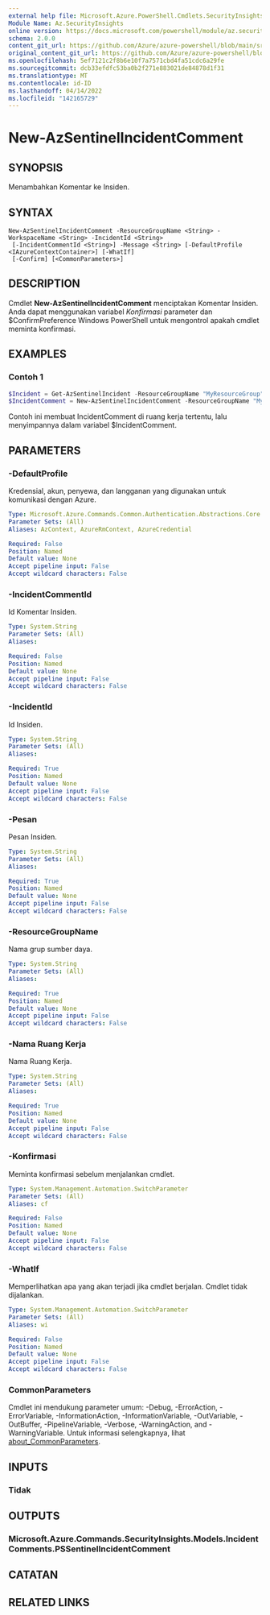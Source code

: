 ```yaml
---
external help file: Microsoft.Azure.PowerShell.Cmdlets.SecurityInsights.dll-Help.xml
Module Name: Az.SecurityInsights
online version: https://docs.microsoft.com/powershell/module/az.securityinsights/new-azsentinelincidentcomment
schema: 2.0.0
content_git_url: https://github.com/Azure/azure-powershell/blob/main/src/SecurityInsights/SecurityInsights/help/New-AzSentinelIncidentComment.md
original_content_git_url: https://github.com/Azure/azure-powershell/blob/main/src/SecurityInsights/SecurityInsights/help/New-AzSentinelIncidentComment.md
ms.openlocfilehash: 5ef7121c2f8b6e10f7a7571cbd4fa51cdc6a29fe
ms.sourcegitcommit: dcb33efdfc53ba0b2f271e883021de84878d1f31
ms.translationtype: MT
ms.contentlocale: id-ID
ms.lasthandoff: 04/14/2022
ms.locfileid: "142165729"
---
```

# New-AzSentinelIncidentComment

## SYNOPSIS
Menambahkan Komentar ke Insiden.

## SYNTAX

```
New-AzSentinelIncidentComment -ResourceGroupName <String> -WorkspaceName <String> -IncidentId <String>
 [-IncidentCommentId <String>] -Message <String> [-DefaultProfile <IAzureContextContainer>] [-WhatIf]
 [-Confirm] [<CommonParameters>]
```

## DESCRIPTION
Cmdlet **New-AzSentinelIncidentComment** menciptakan Komentar Insiden.
Anda dapat menggunakan variabel *Konfirmasi* parameter dan $ConfirmPreference Windows PowerShell untuk mengontrol apakah cmdlet meminta konfirmasi.

## EXAMPLES

### Contoh 1
```powershell
$Incident = Get-AzSentinelIncident -ResourceGroupName "MyResourceGroup" -WorkspaceName "MyWorkspaceName" -IncidentId "MyIncidentId"
$IncidentComment = New-AzSentinelIncidentComment -ResourceGroupName "MyResourceGroup" -WorkspaceName "MyWorkspaceName" -IncidentId ($Incident.Name) -Message "Still needs investigation"
```

Contoh ini membuat IncidentComment di ruang kerja tertentu, lalu menyimpannya dalam variabel $IncidentComment.

## PARAMETERS

### -DefaultProfile
Kredensial, akun, penyewa, dan langganan yang digunakan untuk komunikasi dengan Azure.

```yaml
Type: Microsoft.Azure.Commands.Common.Authentication.Abstractions.Core.IAzureContextContainer
Parameter Sets: (All)
Aliases: AzContext, AzureRmContext, AzureCredential

Required: False
Position: Named
Default value: None
Accept pipeline input: False
Accept wildcard characters: False
```

### -IncidentCommentId
Id Komentar Insiden.

```yaml
Type: System.String
Parameter Sets: (All)
Aliases:

Required: False
Position: Named
Default value: None
Accept pipeline input: False
Accept wildcard characters: False
```

### -IncidentId
Id Insiden.

```yaml
Type: System.String
Parameter Sets: (All)
Aliases:

Required: True
Position: Named
Default value: None
Accept pipeline input: False
Accept wildcard characters: False
```

### -Pesan
Pesan Insiden.

```yaml
Type: System.String
Parameter Sets: (All)
Aliases:

Required: True
Position: Named
Default value: None
Accept pipeline input: False
Accept wildcard characters: False
```

### -ResourceGroupName
Nama grup sumber daya.

```yaml
Type: System.String
Parameter Sets: (All)
Aliases:

Required: True
Position: Named
Default value: None
Accept pipeline input: False
Accept wildcard characters: False
```

### -Nama Ruang Kerja
Nama Ruang Kerja.

```yaml
Type: System.String
Parameter Sets: (All)
Aliases:

Required: True
Position: Named
Default value: None
Accept pipeline input: False
Accept wildcard characters: False
```

### -Konfirmasi
Meminta konfirmasi sebelum menjalankan cmdlet.

```yaml
Type: System.Management.Automation.SwitchParameter
Parameter Sets: (All)
Aliases: cf

Required: False
Position: Named
Default value: None
Accept pipeline input: False
Accept wildcard characters: False
```

### -WhatIf
Memperlihatkan apa yang akan terjadi jika cmdlet berjalan. Cmdlet tidak dijalankan.

```yaml
Type: System.Management.Automation.SwitchParameter
Parameter Sets: (All)
Aliases: wi

Required: False
Position: Named
Default value: None
Accept pipeline input: False
Accept wildcard characters: False
```

### CommonParameters
Cmdlet ini mendukung parameter umum: -Debug, -ErrorAction, -ErrorVariable, -InformationAction, -InformationVariable, -OutVariable, -OutBuffer, -PipelineVariable, -Verbose, -WarningAction, and -WarningVariable. Untuk informasi selengkapnya, lihat [about_CommonParameters](http://go.microsoft.com/fwlink/?LinkID=113216).

## INPUTS

### Tidak
## OUTPUTS

### Microsoft.Azure.Commands.SecurityInsights.Models.IncidentComments.PSSentinelIncidentComment
## CATATAN

## RELATED LINKS
